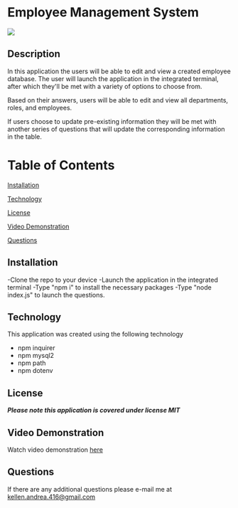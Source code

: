 # Employee Management System

![](https://img.shields.io/badge/License-MIT-blueviolet)

## Description
In this application the users will be able to edit and view a created employee database. The user will launch the application in the integrated terminal, after which they'll be met with a variety of options to choose from. 

Based on their answers, users will be able to edit and view all departments, roles, and employees. 

If users choose to update pre-existing information they will be met with another series of questions that will update the corresponding information in the table.

# Table of Contents

[Installation](#installation)

[Technology](#technology)

[License](#license)

[Video Demonstration](#video-demonstration)

[Questions](#questions)

## Installation
-Clone the repo to your device 
-Launch the application in the integrated terminal -Type "npm i" to install the necessary packages
-Type "node index.js" to launch the questions.

## Technology
This application was created using the following technology
- npm inquirer
- npm mysql2
- npm path
- npm dotenv

## License 
***Please note this application is covered under license MIT***

## Video Demonstration

Watch video demonstration [here]()

## Questions

If there are any additional questions please e-mail me at <kellen.andrea.416@gmail.com>